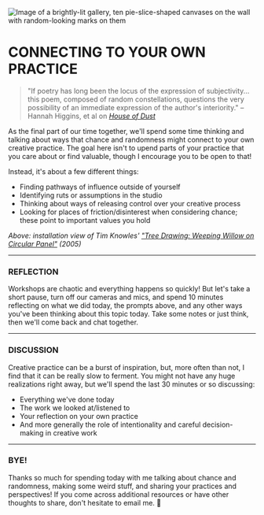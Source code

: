 ![Image of a brightly-lit gallery, ten pie-slice-shaped canvases on the wall with random-looking marks on them](https://raw.githubusercontent.com/jeffThompson/ChanceAndRandomness-TransartInstitute/main/Images/ActivityHeaders/TimKnowles-TreeDrawing-Install-2005.jpg)

# CONNECTING TO YOUR OWN PRACTICE  

> "If poetry has long been the locus of the expression of subjectivity... this poem, composed of random constellations, questions the very possibility of an immediate expression of the author's interiority." – Hannah Higgins, et al on [*House of Dust*](https://www.x-traonline.org/article/objectpoems-alison-knowless-feminist-architexure)  

As the final part of our time together, we'll spend some time thinking and talking about ways that chance and randomness might connect to your own creative practice. The goal here isn't to upend parts of your practice that you care about or find valuable, though I encourage you to be open to that!

Instead, it's about a few different things:  
* Finding pathways of influence outside of yourself  
* Identifying ruts or assumptions in the studio  
* Thinking about ways of releasing control over your creative process  
* Looking for places of friction/disinterest when considering chance; these point to important values you hold  

*Above: installation view of Tim Knowles' ["Tree Drawing: Weeping Willow on Circular Panel"](http://www.timknowles.co.uk/Work/TreeDrawings/CircularWeepingWillow/tabid/266/Default.aspx) (2005)*

***

### REFLECTION  
Workshops are chaotic and everything happens so quickly! But let's take a short pause, turn off our cameras and mics, and spend 10 minutes reflecting on what we did today, the prompts above, and any other ways you've been thinking about this topic today. Take some notes or just think, then we'll come back and chat together.

***

### DISCUSSION  
Creative practice can be a burst of inspiration, but, more often than not, I find that it can be really slow to ferment. You might not have any huge realizations right away, but we'll spend the last 30 minutes or so discussing: 

* Everything we've done today  
* The work we looked at/listened to  
* Your reflection on your own practice  
* And more generally the role of intentionality and careful decision-making in creative work  

***

### BYE!  
Thanks so much for spending today with me talking about chance and randomness, making some weird stuff, and sharing your practices and perspectives! If you come across additional resources or have other thoughts to share, don't hesitate to email me. 👋

